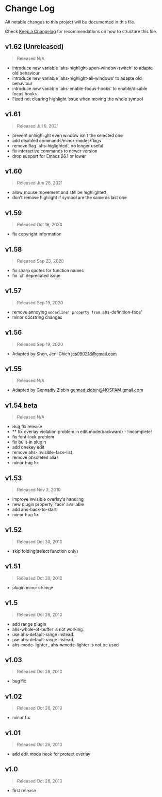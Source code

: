 # Change Log

All notable changes to this project will be documented in this file.

Check [Keep a Changelog](http://keepachangelog.com/) for recommendations on how to structure this file.


## v1.62 (Unreleased)
> Released N/A

* introduce new variable `ahs-highlight-upon-window-switch' to adapte old behaviour
* introduce new variable `ahs-highlight-all-windows' to adapte old behaviour
* introduce new variable `ahs-enable-focus-hooks' to enable/disable focus hooks
* Fixed not clearing highlight issue when moving the whole symbol

## v1.61
> Released Jul 9, 2021

* prevent unhighlight even window isn't the selected one
* add disabled commands/minor-modes/flags
* remove flag `ahs-higlighted', no longer useful
* fix interactive commands to newer version
* drop support for Emacs 26.1 or lower

## v1.60
> Released Jun 28, 2021

* allow mouse movement and still be highlighted
* don't remove highlight if symbol are the same as last one

## v1.59
> Released Oct 18, 2020

* fix copyright information

## v1.58
> Released Sep 23, 2020

* fix sharp quotes for function names
* fix `cl' deprecated issue

## v1.57
> Released Sep 19, 2020

* remove annoying `underline' property from `ahs-definition-face'
* minor docstring changes

## v1.56
> Released Sep 19, 2020

* Adapted by Shen, Jen-Chieh <jcs090218@gmail.com>

## v1.55
> Released N/A

* Adapted by Gennadiy Zlobin <gennad.zlobin@NOSPAM.gmail.com>

## v1.54 beta
> Released N/A

* Bug fix release
* ** fix overlay violation problem in edit mode(backward) - !incomplete!
* fix font-lock problem
* fix built-in plugin
* add onekey edit
* remove ahs-invisible-face-list
* remove obsoleted alias
* minor bug fix

## v1.53
> Released Nov 3, 2010

* improve invisible overlay's handling
* new plugin property `face' available
* add ahs-back-to-start
* minor bug fix

## v1.52
> Released Oct 30, 2010

* skip folding(select function only)

## v1.51
> Released Oct 30, 2010

* plugin minor change

## v1.5
> Released Oct 26, 2010

* add range plugin
* ahs-whole-of-buffer is not working.
* use ahs-default-range instead.
* use ahs-default-range instead.
* ahs-mode-lighter , ahs-wmode-lighter is not be used

## v1.03
> Released Oct 26, 2010

* bug fix

## v1.02
> Released Oct 26, 2010

* minor fix

## v1.01
> Released Oct 26, 2010

* add edit mode hook for protect overlay

## v1.0
> Released Oct 26, 2010

* first release
